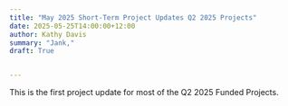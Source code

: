 ```yaml
---
title: "May 2025 Short-Term Project Updates Q2 2025 Projects"
date: 2025-05-25T14:00:00+12:00
author: Kathy Davis
summary: "Jank,"
draft: True


---
```


This is the first project update for most of the Q2 2025 Funded Projects. 